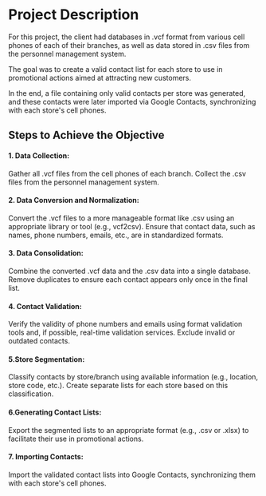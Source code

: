 # Project Description
For this project, the client had databases in .vcf format from various cell phones of each of their branches, as well as data stored in .csv files from the personnel management system.

The goal was to create a valid contact list for each store to use in promotional actions aimed at attracting new customers.

In the end, a file containing only valid contacts per store was generated, and these contacts were later imported via Google Contacts, synchronizing with each store's cell phones.

## Steps to Achieve the Objective

#### 1. Data Collection:

Gather all .vcf files from the cell phones of each branch.
Collect the .csv files from the personnel management system.

#### 2. Data Conversion and Normalization:

Convert the .vcf files to a more manageable format like .csv using an appropriate library or tool (e.g., vcf2csv).
Ensure that contact data, such as names, phone numbers, emails, etc., are in standardized formats.

#### 3. Data Consolidation:

Combine the converted .vcf data and the .csv data into a single database.
Remove duplicates to ensure each contact appears only once in the final list.

#### 4. Contact Validation:

Verify the validity of phone numbers and emails using format validation tools and, if possible, real-time validation services.
Exclude invalid or outdated contacts.

#### 5.Store Segmentation:

Classify contacts by store/branch using available information (e.g., location, store code, etc.).
Create separate lists for each store based on this classification.

#### 6.Generating Contact Lists:

Export the segmented lists to an appropriate format (e.g., .csv or .xlsx) to facilitate their use in promotional actions.


#### 7. Importing Contacts:

Import the validated contact lists into Google Contacts, synchronizing them with each store's cell phones.
